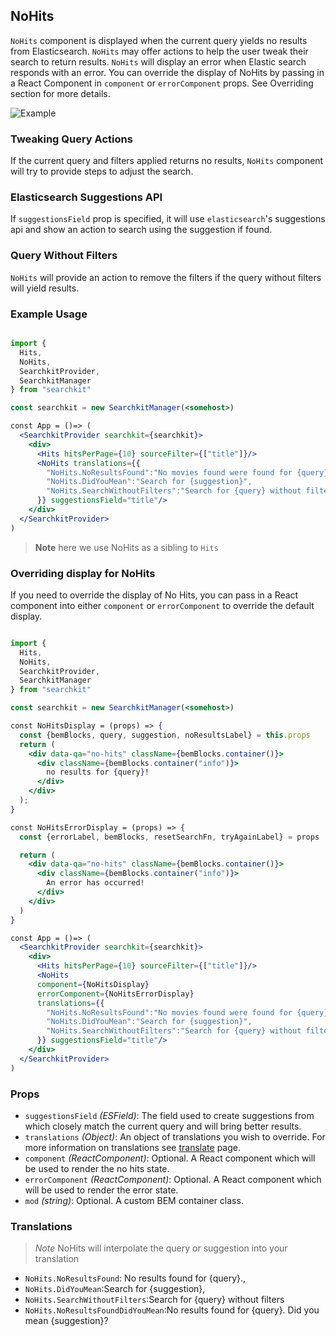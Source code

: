 ## NoHits
`NoHits` component is displayed when the current query yields no results from Elasticsearch. `NoHits` may offer actions to help the user tweak their search to return results. `NoHits` will display an error when Elastic search responds with an error. You can override the display of NoHits by passing in a React Component in `component` or `errorComponent` props. See Overriding section for more details.

![Example](basics/no-hits.png)


### Tweaking Query Actions
If the current query and filters applied returns no results, `NoHits` component will try to provide steps to adjust the search.

### Elasticsearch Suggestions API
If `suggestionsField` prop is specified, it will use `elasticsearch`'s suggestions api and show an action to search using the suggestion if found.

### Query Without Filters
`NoHits` will provide an action to remove the filters if the query without filters will yield results.    

### Example Usage

```jsx

import {
  Hits,
  NoHits,
  SearchkitProvider,
  SearchkitManager
} from "searchkit"

const searchkit = new SearchkitManager(<somehost>)

const App = ()=> (
  <SearchkitProvider searchkit={searchkit}>
    <div>
      <Hits hitsPerPage={10} sourceFilter={["title"]}/>
      <NoHits translations={{
        "NoHits.NoResultsFound":"No movies found were found for {query}",
        "NoHits.DidYouMean":"Search for {suggestion}",
        "NoHits.SearchWithoutFilters":"Search for {query} without filters"
      }} suggestionsField="title"/>
    </div>
  </SearchkitProvider>
)

```

>**Note** here we use NoHits as a sibling to `Hits`

### Overriding display for NoHits
If you need to override the display of No Hits, you can pass in a React component into either `component` or `errorComponent` to override the default display.

```jsx

import {
  Hits,
  NoHits,
  SearchkitProvider,
  SearchkitManager
} from "searchkit"

const searchkit = new SearchkitManager(<somehost>)

const NoHitsDisplay = (props) => {
  const {bemBlocks, query, suggestion, noResultsLabel} = this.props
  return (
    <div data-qa="no-hits" className={bemBlocks.container()}>
      <div className={bemBlocks.container("info")}>
        no results for {query}!
      </div>
    </div>
  );
}

const NoHitsErrorDisplay = (props) => {
  const {errorLabel, bemBlocks, resetSearchFn, tryAgainLabel} = props

  return (
    <div data-qa="no-hits" className={bemBlocks.container()}>
      <div className={bemBlocks.container("info")}>
        An error has occurred!
      </div>
    </div>
  )
}

const App = ()=> (
  <SearchkitProvider searchkit={searchkit}>
    <div>
      <Hits hitsPerPage={10} sourceFilter={["title"]}/>
      <NoHits
      component={NoHitsDisplay}
      errorComponent={NoHitsErrorDisplay}
      translations={{
        "NoHits.NoResultsFound":"No movies found were found for {query}",
        "NoHits.DidYouMean":"Search for {suggestion}",
        "NoHits.SearchWithoutFilters":"Search for {query} without filters"
      }} suggestionsField="title"/>
    </div>
  </SearchkitProvider>
)
```

### Props
- `suggestionsField` *(ESField)*: The field used to create suggestions from which closely match the current query and will bring better results.
- `translations` *(Object)*: An object of translations you wish to override. For more information on translations see [translate](../../core/Translate.md) page.
- `component` *(ReactComponent)*: Optional. A React component which will be used to render the no hits state.
- `errorComponent` *(ReactComponent)*: Optional. A React component which will be used to render the error state.
- `mod` *(string)*: Optional. A custom BEM container class.


### Translations
>*Note* NoHits will interpolate the query or suggestion into your translation

- `NoHits.NoResultsFound`: No results found for {query}.,
- `NoHits.DidYouMean`:Search for {suggestion},
- `NoHits.SearchWithoutFilters`:Search for {query} without filters
- `NoHits.NoResultsFoundDidYouMean`:No results found for {query}. Did you mean {suggestion}?
